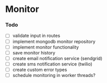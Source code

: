 # Monitor



### Todo
- [ ] validate input in routes
- [ ] implement mongodb monitor repository
- [ ] implement monitor functionality
- [ ] save monitor history
- [ ] create email notification service (sendgrid)
- [ ] create sms notification service (twilio)
- [ ] create custom error types
- [ ] schedule monitoring in worker threads?